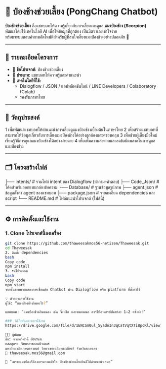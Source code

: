 # 🤖 ป่องช้างช่วยเลี้ยง (PongChang Chatbot)

**ป่องช้างช่วยเลี้ยง** คือแชทบอทให้ความรู้เกี่ยวกับการเลี้ยงและดูแล **แมงป่องช้าง (Scorpion)**  
พัฒนาโดยใช้เทคโนโลยี AI เพื่อให้ข้อมูลที่ถูกต้อง เป็นมิตร และเข้าใจง่าย  
พร้อมระบบตอบคำถามอัตโนมัติสำหรับผู้ที่สนใจเลี้ยงแมงป่องช้างอย่างปลอดภัย 🦂  

---

## 📘 รายละเอียดโครงการ

- 🧩 **ชื่อโปรเจกต์:** ป่องช้างช่วยเลี้ยง 
- 💬 **ประเภท:** แชทบอทให้ความรู้และคำแนะนำ  
- 🧠 **เทคโนโลยีที่ใช้:**  
  - Dialogflow / JSON  /  แอปพลิเคชันไลน์ / LINE Developers / Colaboratory (Colab)    
  - รองรับภาษาไทย

---

## 🎯 วัตถุประสงค์

1 เพื่อพัฒนาแชทบอทให้คำแนะนำการเลี้ยงดูแมงป่องช้างเบื้องต้นในภาษาไทย 
2 เพื่อสร้างแชทบอทที่สามารถให้ข้อมูลเกี่ยวกับการเลี้ยงแมงป่องช้างได้อย่างถูกต้องและครอบคลุม 
3 เพื่อช่วยผู้เลี้ยงมือใหม่เรียนรู้วิธีการดูแลแมงป่องช้างได้อย่างง่ายดาย 
4 เพื่อเพิ่มความสะดวกและลดข้อผิดพลาดในการดูแลแมงป่องช้าง 

---

## 🗂️ โครงสร้างไฟล์

├── intents/ # รวมไฟล์ intent ของ Dialogflow (คำถาม–คำตอบ)
├── Code_Json/ # โค้ดสำหรับออกแบบกล่องข้อความ
├── Database/ # ฐานข้อมูลรูปภาพ
├── agent.json # ข้อมูลตั้งค่า agent ของแชทบอท
├── package.json # รายละเอียด dependencies และ script
└── README.md # ไฟล์แนะนำโปรเจกต์ (ไฟล์นี้)


---

## ⚙️ การติดตั้งและใช้งาน

### 1. Clone โปรเจกต์นี้ลงเครื่อง
```bash
git clone https://github.com/thaweesakmos56-netizen/Thaweesak.git
cd Thaweesak
2. ติดตั้ง dependencies
bash
Copy code
npm install
3. รันโปรเจกต์
bash
Copy code
npm start
จากนั้นระบบจะแสดงการเชื่อมต่อ Chatbot ผ่าน Dialogflow หรือ platform ที่ตั้งค่าไว้

💡 ตัวอย่างการใช้งาน
ผู้ใช้: “แมงป่องช้างกินอะไร?”

แชทบอท: “แมงป่องช้างกินแมลง เช่น จิ้งหรีด และหนอนนก ควรให้อาหารสัปดาห์ละ 1–2 ครั้งค่ะ!”

### วิดิโอตัวอย่างการใช้งาน
https://drive.google.com/file/d/1ENCSm0ul_5yadnIn3qCatVqtXTi8pcKl/view?usp=sharing

👨‍💻 ผู้พัฒนา
ชื่อ: นายทวีศักดิ์ สีอังรัตน์
หลักสูตร: วิทยาการคอมพิวเตอร์
มหาวิทยาลัยเกษตรศาสตร์ วิทยาเขตเฉลิมพระเกียรติ จังหวัดสกลนคร
📧 thaweesak.mos56@gmail.com

💬 “เพราะแมงป่องก็ต้องการความเข้าใจ ป่องช้างช่วยเลี้ยงยินดีให้คำแนะนำเสมอ”
